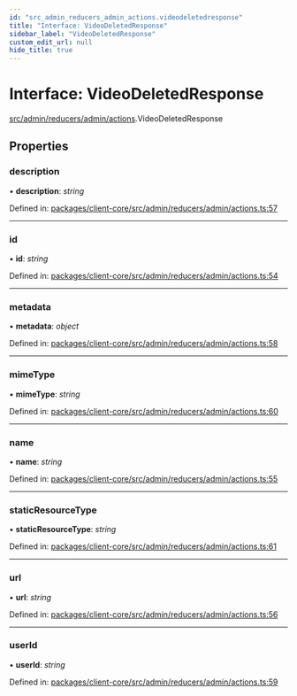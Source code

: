 ```yaml
---
id: "src_admin_reducers_admin_actions.videodeletedresponse"
title: "Interface: VideoDeletedResponse"
sidebar_label: "VideoDeletedResponse"
custom_edit_url: null
hide_title: true
---
```


# Interface: VideoDeletedResponse

[src/admin/reducers/admin/actions](../modules/src_admin_reducers_admin_actions.md).VideoDeletedResponse

## Properties

### description

• **description**: *string*

Defined in: [packages/client-core/src/admin/reducers/admin/actions.ts:57](https://github.com/xr3ngine/xr3ngine/blob/65dfcf39a/packages/client-core/src/admin/reducers/admin/actions.ts#L57)

___

### id

• **id**: *string*

Defined in: [packages/client-core/src/admin/reducers/admin/actions.ts:54](https://github.com/xr3ngine/xr3ngine/blob/65dfcf39a/packages/client-core/src/admin/reducers/admin/actions.ts#L54)

___

### metadata

• **metadata**: *object*

Defined in: [packages/client-core/src/admin/reducers/admin/actions.ts:58](https://github.com/xr3ngine/xr3ngine/blob/65dfcf39a/packages/client-core/src/admin/reducers/admin/actions.ts#L58)

___

### mimeType

• **mimeType**: *string*

Defined in: [packages/client-core/src/admin/reducers/admin/actions.ts:60](https://github.com/xr3ngine/xr3ngine/blob/65dfcf39a/packages/client-core/src/admin/reducers/admin/actions.ts#L60)

___

### name

• **name**: *string*

Defined in: [packages/client-core/src/admin/reducers/admin/actions.ts:55](https://github.com/xr3ngine/xr3ngine/blob/65dfcf39a/packages/client-core/src/admin/reducers/admin/actions.ts#L55)

___

### staticResourceType

• **staticResourceType**: *string*

Defined in: [packages/client-core/src/admin/reducers/admin/actions.ts:61](https://github.com/xr3ngine/xr3ngine/blob/65dfcf39a/packages/client-core/src/admin/reducers/admin/actions.ts#L61)

___

### url

• **url**: *string*

Defined in: [packages/client-core/src/admin/reducers/admin/actions.ts:56](https://github.com/xr3ngine/xr3ngine/blob/65dfcf39a/packages/client-core/src/admin/reducers/admin/actions.ts#L56)

___

### userId

• **userId**: *string*

Defined in: [packages/client-core/src/admin/reducers/admin/actions.ts:59](https://github.com/xr3ngine/xr3ngine/blob/65dfcf39a/packages/client-core/src/admin/reducers/admin/actions.ts#L59)
